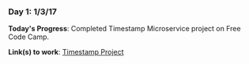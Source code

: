 ### Day 1: 1/3/17

**Today's Progress**: Completed Timestamp Microservice project on Free Code Camp.

**Link(s) to work**: [Timestamp Project](http://timestamp-bc.herokuapp.com/)
